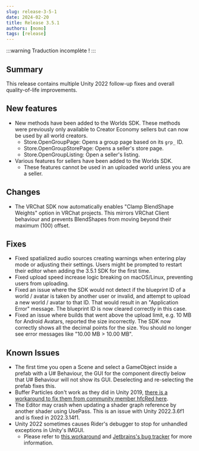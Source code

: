 ```yaml
---
slug: release-3-5-1
date: 2024-02-20
title: Release 3.5.1
authors: [momo]
tags: [release]
---
```


:::warning Traduction incomplète !
:::

## Summary

This release contains multiple Unity 2022 follow-up fixes and overall quality-of-life improvements.

<!--truncate-->

## New features

* New methods have been added to the Worlds SDK. These methods were previously only available to Creator Economy sellers but can now be used by all world creators.
    * Store.OpenGroupPage: Opens a group page based on its `grp_` ID.
    * Store.OpenGroupStorePage: Opens a seller's store page.
    * Store.OpenGroupListing: Open a seller's listing.
* Various features for sellers have been added to the Worlds SDK.
    * These features cannot be used in an uploaded world unless you are a seller.

## Changes
* The VRChat SDK now automatically enables "Clamp BlendShape Weights" option in VRChat projects. This mirrors VRChat Client behaviour and prevents BlendShapes from moving beyond their maximum (100) offset.

## Fixes

* Fixed spatialized audio sources creating warnings when entering play mode or adjusting their settings. Users might be prompted to restart their editor when adding the 3.5.1 SDK for the first time.
* Fixed upload speed increase logic breaking on macOS/Linux, preventing users from uploading.
* Fixed an issue where the SDK would not detect if the blueprint ID of a world / avatar is taken by another user or invalid, and attempt to upload a new world / avatar to that ID. That would result in an "Application Error" message. The blueprint ID is now cleared correctly in this case.
* Fixed an issue where builds that went above the upload limit, e.g. 10 MB for Android Avatars, reported the size incorrectly. The SDK now correctly shows all the decimal points for the size. You should no longer see error messages like "10.00 MB > 10.00 MB".

## Known Issues

* The first time you open a Scene and select a GameObject inside a prefab with a U# Behaviour, the GUI for the component directly below that U# Behaviour will not show its GUI. Deselecting and re-selecting the prefab fixes this.
* Buffer Particles don't work as they did in Unity 2019, [there is a workaround to fix them from community member hfcRed here](https://x.com/hfcRedddd/status/1696915379090604179).
* The Editor may crash when updating a shader graph reference by another shader using UsePass. This is an issue with Unity 2022.3.6f1 and is fixed in 2022.3.14f1.
* Unity 2022 sometimes causes Rider's debugger to stop for unhandled exceptions in Unity's IMGUI.
	* Please refer to [this workaround](https://forum.unity.com/threads/rider-debugger-breaks-on-unhandled-exception.1135879/#post-7305256) and [Jetbrains's bug tracker](https://youtrack.jetbrains.com/issue/RIDER-64944) for more information.

